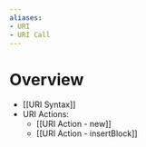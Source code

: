 ```yaml
---
aliases:
- URI
- URI Call
---
```

# Overview

- [[URI Syntax]]
- URI Actions:
	- [[URI Action - new]]
	- [[URI Action - insertBlock]]

